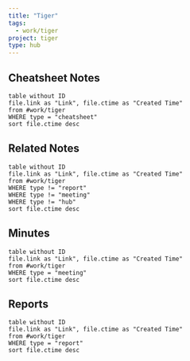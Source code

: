 ```yaml
---
title: "Tiger"
tags:
  - work/tiger
project: tiger
type: hub
---
```

## Cheatsheet Notes
```dataview
table without ID
file.link as "Link", file.ctime as "Created Time"
from #work/tiger 
WHERE type = "cheatsheet"
sort file.ctime desc
```
## Related Notes
```dataview
table without ID
file.link as "Link", file.ctime as "Created Time"
from #work/tiger 
WHERE type != "report"
WHERE type != "meeting"
WHERE type != "hub"
sort file.ctime desc
```

## Minutes
```dataview
table without ID
file.link as "Link", file.ctime as "Created Time"
from #work/tiger
WHERE type = "meeting"
sort file.ctime desc
```

## Reports
```dataview
table without ID
file.link as "Link", file.ctime as "Created Time"
from #work/tiger
WHERE type = "report"
sort file.ctime desc
```